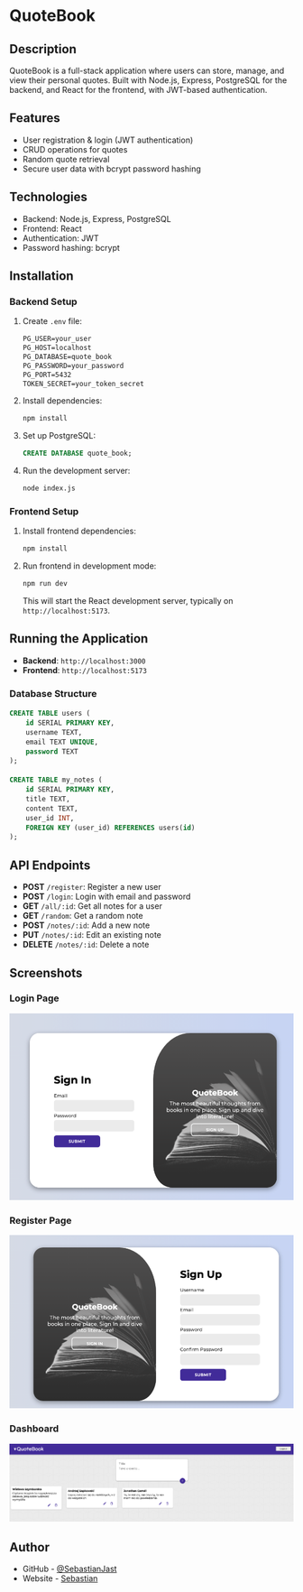 
# QuoteBook

## Description
QuoteBook is a full-stack application where users can store, manage, and view their personal quotes. Built with Node.js, Express, PostgreSQL for the backend, and React for the frontend, with JWT-based authentication.

## Features
- User registration & login (JWT authentication)
- CRUD operations for quotes
- Random quote retrieval
- Secure user data with bcrypt password hashing

## Technologies
- Backend: Node.js, Express, PostgreSQL
- Frontend: React
- Authentication: JWT
- Password hashing: bcrypt

## Installation

### Backend Setup
1. Create `.env` file:
   ```env
   PG_USER=your_user
   PG_HOST=localhost
   PG_DATABASE=quote_book
   PG_PASSWORD=your_password
   PG_PORT=5432
   TOKEN_SECRET=your_token_secret
   ```

2. Install dependencies:
   ```bash
   npm install
   ```

3. Set up PostgreSQL:
   ```sql
   CREATE DATABASE quote_book;
   ```

4. Run the development server:
   ```bash
   node index.js
   ```

### Frontend Setup

1. Install frontend dependencies:
   ```bash
   npm install
   ```

2. Run frontend in development mode:
   ```bash
   npm run dev
   ```
   This will start the React development server, typically on `http://localhost:5173`.

## Running the Application

- **Backend**: `http://localhost:3000`
- **Frontend**: `http://localhost:5173`

### Database Structure

```sql
CREATE TABLE users (
    id SERIAL PRIMARY KEY,
    username TEXT,
    email TEXT UNIQUE,
    password TEXT
);

CREATE TABLE my_notes (
    id SERIAL PRIMARY KEY,
    title TEXT,
    content TEXT,
    user_id INT,
    FOREIGN KEY (user_id) REFERENCES users(id)
);
```

## API Endpoints
- **POST** `/register`: Register a new user
- **POST** `/login`: Login with email and password
- **GET** `/all/:id`: Get all notes for a user
- **GET** `/random`: Get a random note
- **POST** `/notes/:id`: Add a new note
- **PUT** `/notes/:id`: Edit an existing note
- **DELETE** `/notes/:id`: Delete a note

## Screenshots

### Login Page

![Login Screenshot](./Frontend/public/images/login.png)

### Register Page

![Register Screenshot](./Frontend/public/images/register.png)

### Dashboard

![Dashboard Screenshot](./Frontend/public/images/dashboard.png)

## Author
- GitHub - [@SebastianJast](https://github.com/SebastianJast)
- Website - [Sebastian](https://sebastianjast.github.io/Responsive_CV/)